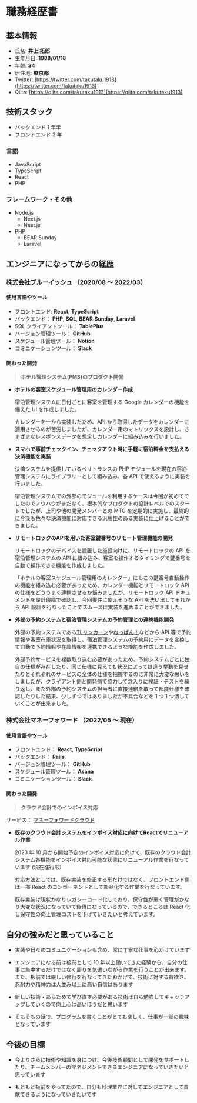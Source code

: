 # 職務経歴書

## 基本情報
- 氏名:  **井上 拓郎**
- 生年月日:  **1988/01/18**
- 年齢:  **34**
- 居住地:  **東京都**
- Twitter:  [https://twitter.com/takutaku1913](https://twitter.com/takutaku1913)
- Qiita:  [https://qiita.com/takutaku1913](https://qiita.com/takutaku1913)

## 技術スタック
- バックエンド 1 年半
- フロントエンド 2 年

### 言語
- JavaScript
- TypeScript
- React
- PHP

### フレームワーク・その他
- Node.js
  - Next.js
  - Nest.js
- PHP
  - BEAR.Sunday  
  - Laravel  

## エンジニアになってからの経歴
### 株式会社ブルーイッシュ （2020/08 〜 2022/03）
#### 使用言語やツール

  - フロントエンド: **React**, **TypeScript**
  - バックエンド： **PHP**, **SQL**, **BEAR.Sunday**, **Laravel**
  - SQL クライアントツール： **TablePlus**
  - バージョン管理ツール： **GitHub**
  - スケジュール管理ツール： **Notion**
  - コミニケーションツール： **Slack**

#### 関わった開発

  > **ホテル管理システム(PMS)のプロダクト開発**

  - **ホテルの客室スケジュール管理用のカレンダー作成**
  
    宿泊管理システムに日付ごとに客室を管理する Google カレンダーの機能を備えた UI を作成しました。  
    
    カレンダーを一から実装したため、API から取得したデータをカレンダーに適用させるのが苦労しましたが、カレンダー用のマトリックスを設計し、さまざまなレスポンスデータを想定しカレンダーに組み込みを行いました。
  
  - **スマホで事前チェックイン、チェックアウト時に手軽に宿泊料金を支払える決済機能を実装**
  
    決済システムを提供しているベリトランスの PHP モジュールを現在の宿泊管理システムにライブラリーとして組み込み、各 API で使えるように実装を行いました。  
    
    宿泊管理システムでの外部のモジュールを利用するケースは今回が初めてでしたのでノウハウがまだなく、根本的なプロダクトの設計レベルでのスタートでしたが、上司や他の開発メンバーとの MTG を定期的に実施し、最終的に今後も色々な決済機能に対応できる汎用性のある実装に仕上げることができました。  
  
  - **リモートロックのAPIを用いた客室鍵番号のリモート管理機能の開発**
  
    リモートロックのデバイスを設置した施設向けに、リモートロックの API を宿泊管理システムの API に組み込み、客室を操作するタイミングで鍵番号を自動で操作できる機能を作成しました。  
    
    「ホテルの客室スケジュール管理用のカレンダー」にもこの鍵番号自動操作の機能を組み込む必要があったため、カレンダー機能とリモートロック API の仕様をどううまく連携させるか悩みましたが、リモートロック API ドキュメントを設計段階で確認し、今回要件に使えそうな API を洗い出してそれから API 設計を行なったことでスムーズに実装を進めることができました。
   
  - **外部の予約システムと宿泊管理システムの予約管理との連携機能開発**

    外部の予約システムである[TLリンカーン](https://www.seanuts.co.jp/product/lincoln/)や[ねっぱん！](https://www.neppan.com/)などから API 等で予約情報や客室在庫状況を取得し、宿泊管理システムの予約用にデータを変換して自動で予約情報や在庫情報を連携できるような機能を作成しました。
    
    外部予約サービスを複数取り込む必要があったため、予約システムごとに独自の仕様が存在したり、同じ仕様に見えても状況によっては違う挙動を見せたりとそれぞれのサービスの全体の仕様を把握するのに非常に大変な思いをしましたが、クライアント側と開発側で協力して念入りに検証・テストを繰り返し、また外部の予約システムの担当者に直接連絡を取って都度仕様を確認したりした結果、少しずつではありましたが不具合などを 1 つ 1 つ潰していくことが出来ました。

### 株式会社マネーフォワード （2022/05 〜 現在）
#### 使用言語やツール

  - フロントエンド： **React**, **TypeScript**
  - バックエンド： **Rails**
  - バージョン管理ツール： **GitHub**
  - スケジュール管理ツール： **Asana**
  - コミニケーションツール： **Slack**

#### 関わった開発
  
  > **クラウド会計でのインボイス対応**

  サービス： [マネーフォワードクラウド](https://biz.moneyforward.com/)
  
  - **既存のクラウド会計システムをインボイス対応に向けてReactでリニューアル作業**
  
    2023 年 10 月から開始予定のインボイス対応に向けて、既存のクラウド会計システム各機能をインボイス対応可能な状態にリニューアル作業を行なっています (現在進行形）
    
    対応方法としては、既存実装を修正する形だけではなく、フロントエンド側は一部 React のコンポーネントとして部品化する作業を行なっています。

    既存実装は現状かなりレガシーコード化しており、保守性が悪く管理がかなり大変な状況になっていて負債になっているので、できるところは React 化し保守性の向上管理コストを下げていきたいと考えています。
    
    
## 自分の強みだと思っていること

- 実装や日々のコミュニケーションも含め、常に丁寧な仕事を心がけています

- エンジニアになる前は板前として 10 年以上働いてきた経験から、自分の仕事に集中するだけではなく周りを気遣いながら作業を行うことが出来ます。また、板前では厳しい修行を行なってきたおかげで、技術に対する貪欲さ、忍耐力や精神力は人並み以上に高い自信はあります

- 新しい技術・あらためて学び直す必要がある技術は自ら勉強してキャッチアップしていくので向上心は高いほうだと思います

- そもそもの話で、プログラムを書くことがとても楽しく、仕事が一部の趣味となっています

## 今後の目標

- 今よりさらに技術や知識を身につけ、今後技術顧問として開発をサポートしたり、チームメンバーのマネジメントできるエンジニアになっていきたいと思っています

- もともと板前をやってたので、自分も料理業界に対してエンジニアとして貢献できるようになっていきたいです
